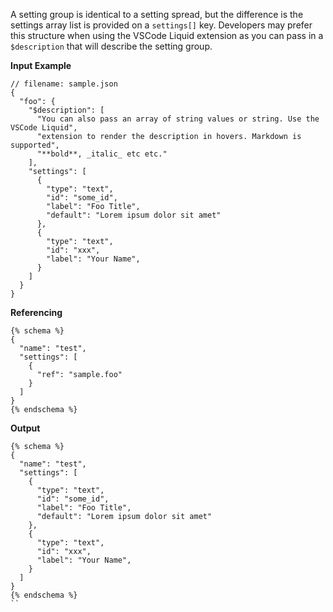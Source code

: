 A setting group is identical to a setting spread, but the difference is the settings array list is provided on a `settings[]` key. Developers may prefer this structure when using the VSCode Liquid extension as you can pass in a `$description` that will describe the setting group.

**Input Example**

```jsonc
// filename: sample.json
{
  "foo": {
    "$description": [
      "You can also pass an array of string values or string. Use the VSCode Liquid",
      "extension to render the description in hovers. Markdown is supported",
      "**bold**, _italic_ etc etc."
    ],
    "settings": [
      {
        "type": "text",
        "id": "some_id",
        "label": "Foo Title",
        "default": "Lorem ipsum dolor sit amet"
      },
      {
        "type": "text",
        "id": "xxx",
        "label": "Your Name",
      }
    ]
  }
}
```

**Referencing**

```liquid
{% schema %}
{
  "name": "test",
  "settings": [
    {
      "ref": "sample.foo"
    }
  ]
}
{% endschema %}
```

**Output**

```liquid
{% schema %}
{
  "name": "test",
  "settings": [
    {
      "type": "text",
      "id": "some_id",
      "label": "Foo Title",
      "default": "Lorem ipsum dolor sit amet"
    },
    {
      "type": "text",
      "id": "xxx",
      "label": "Your Name",
    }
  ]
}
{% endschema %}
``

